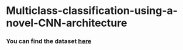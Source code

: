 # Multiclass-classification-using-a-novel-CNN-architecture

### You can find the dataset <a href="https://drive.google.com/drive/folders/1KtjaUiEX02O_SWYWnF1OfYCOBtjFto_T?usp=sharing">here</a>
